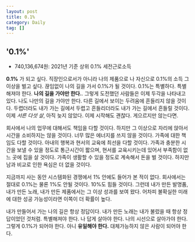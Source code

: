 ```yaml
---
layout: post
title: 0.1%
category: Daily
tag: []
---
```


## '0.1%'

- 740,136,674원: 2021년 기준 상위 0.1% 세전근로소득

**0.1%** 가 되고 싶다. 직장인으로서가 아니라 나의 제품으로 나 자신으로 0.1%의 소득 그 이상을 벌고 싶다. 끊임없이 나의 길을 가서 0.1%가 될 것이다. 0.1%는 특별하다. 특별해져야 한다. **나의 길을 가야만 한다.**. 그렇게 도전했던 사람들은 이제 두각을 나타내고 있다. 나도 나만의 길을 가야만 한다. 다른 길에서 보이는 두려움에 흔들리지 않을 것이다. 두렵더라도 내가 가는 길에서 두렵고 흔들리더라도 내가 가는 길에서 흔들릴 것이다. 이제 *서른 다섯 살*, 아직 늦지 않았다. 이제 시작해도 괜찮다. 게으르지만 않는다면.

회사에서 나의 업무에 대해서도 책임을 다할 것이다. 하지만 그 이상으로 자리에 앉아서 시간을 소비하지는 않을 것이다. 너무 많은 에너지를 쓰지 않을 것이다. 가족에 대한 책임도 다할 것이다. 아내의 행복과 현서의 교육에 최선을 다할 것이다. 가족과 충분한 시간을 보낼 수 있을 정도로 통근시간이 짧으며, 현서를 교육시키는데 있어서 부족함이 없느 곳에 집을 살 것이다. 가족이 생활할 수 있을 정도로 계속해서 돈을 벌 것이다. 하지만 남과 비교로 인한 욕심은 더 없을 것이다.

지금까지 사는 동안 시스템화된 경쟁에서 1% 안에도 들어가 본 적이 없다. 회사에서는 절대로 0.1%는 물론 1%도 안될 것이다. 10%도 힘들 것이다. 그런데 내가 만든 발명품, 내가 만든 노래, 내가 만든 제품에서는 그 이상 성과를 보여 왔다. 어차피 불확실한 미래에 대한 성공 가능성이라면 이쪽이 더 확률이 높다.

내가 만들어서 가는 나의 길은 항상 정답이다. 내가 만든 노래는 내가 불렀을 때 항상 정답이었던 것처럼. 특별해져야 한다. 나 답게 살아야 한다. 나의 시선으로 살아가야 한다. 그렇게 0.1%가 되어야 한다. 아니 **유일해야 한다.** 대체가능하지 않은 사람이 되어야 한다.